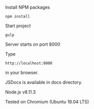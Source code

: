 Install NPM packages
```
npm install
```

Start project
```
gulp
```
Server starts on port 8000

Type 
```
http://localhost:8000
```
in your browser.

JSDocs is available in docs directory.

Node.js v8.11.3

Tested on Chromium (Ubuntu 18.04 LTS)
